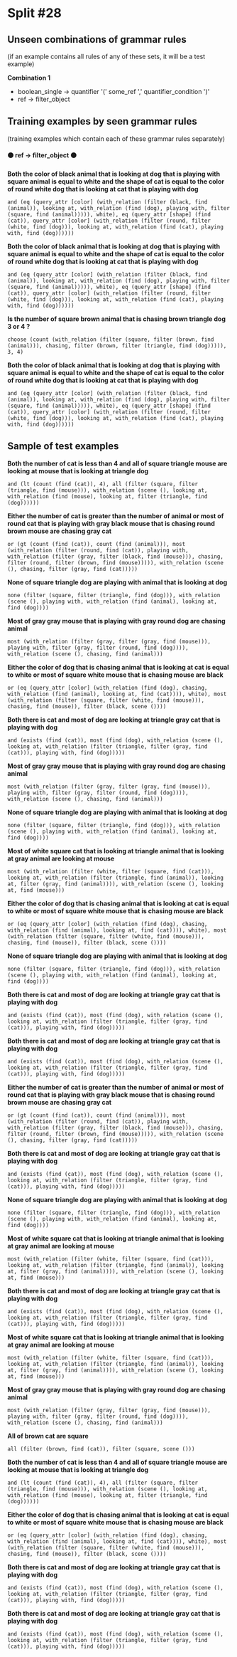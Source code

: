 # Split #28
## Unseen combinations of grammar rules
(if an example contains all rules of any of these sets, it will be a test example)

**Combination 1**
* boolean_single -> quantifier '(' some_ref ',' quantifier_condition ')'
* ref -> filter_object

## Training examples by seen grammar rules
(training examples which contain each of these grammar rules separately)
#### ⚫ ref -> filter_object ⚫
**Both the color of black animal that is looking at dog that is playing with square animal is equal to white and the shape of cat is equal to the color of round white dog that is looking at cat that is playing with dog**
 ```
and (eq (query_attr [color] (with_relation (filter (black, find (animal)), looking at, with_relation (find (dog), playing with, filter (square, find (animal))))), white), eq (query_attr [shape] (find (cat)), query_attr [color] (with_relation (filter (round, filter (white, find (dog))), looking at, with_relation (find (cat), playing with, find (dog))))))
```
**Both the color of black animal that is looking at dog that is playing with square animal is equal to white and the shape of cat is equal to the color of round white dog that is looking at cat that is playing with dog**
 ```
and (eq (query_attr [color] (with_relation (filter (black, find (animal)), looking at, with_relation (find (dog), playing with, filter (square, find (animal))))), white), eq (query_attr [shape] (find (cat)), query_attr [color] (with_relation (filter (round, filter (white, find (dog))), looking at, with_relation (find (cat), playing with, find (dog))))))
```
**Is the number of square brown animal that is chasing brown triangle dog 3 or 4 ?**
 ```
choose (count (with_relation (filter (square, filter (brown, find (animal))), chasing, filter (brown, filter (triangle, find (dog))))), 3, 4)
```
**Both the color of black animal that is looking at dog that is playing with square animal is equal to white and the shape of cat is equal to the color of round white dog that is looking at cat that is playing with dog**
 ```
and (eq (query_attr [color] (with_relation (filter (black, find (animal)), looking at, with_relation (find (dog), playing with, filter (square, find (animal))))), white), eq (query_attr [shape] (find (cat)), query_attr [color] (with_relation (filter (round, filter (white, find (dog))), looking at, with_relation (find (cat), playing with, find (dog))))))
```
## Sample of test examples
**Both the number of cat is less than 4 and all of square triangle mouse are looking at mouse that is looking at triangle dog**
 ```
and (lt (count (find (cat)), 4), all (filter (square, filter (triangle, find (mouse))), with_relation (scene (), looking at, with_relation (find (mouse), looking at, filter (triangle, find (dog))))))
```
**Either the number of cat is greater than the number of animal or most of round cat that is playing with gray black mouse that is chasing round brown mouse are chasing gray cat**
 ```
or (gt (count (find (cat)), count (find (animal))), most (with_relation (filter (round, find (cat)), playing with, with_relation (filter (gray, filter (black, find (mouse))), chasing, filter (round, filter (brown, find (mouse))))), with_relation (scene (), chasing, filter (gray, find (cat)))))
```
**None of square triangle dog are playing with animal that is looking at dog**
 ```
none (filter (square, filter (triangle, find (dog))), with_relation (scene (), playing with, with_relation (find (animal), looking at, find (dog))))
```
**Most of gray gray mouse that is playing with gray round dog are chasing animal**
 ```
most (with_relation (filter (gray, filter (gray, find (mouse))), playing with, filter (gray, filter (round, find (dog)))), with_relation (scene (), chasing, find (animal)))
```
**Either the color of dog that is chasing animal that is looking at cat is equal to white or most of square white mouse that is chasing mouse are black**
 ```
or (eq (query_attr [color] (with_relation (find (dog), chasing, with_relation (find (animal), looking at, find (cat)))), white), most (with_relation (filter (square, filter (white, find (mouse))), chasing, find (mouse)), filter (black, scene ())))
```
**Both there is cat and most of dog are looking at triangle gray cat that is playing with dog**
 ```
and (exists (find (cat)), most (find (dog), with_relation (scene (), looking at, with_relation (filter (triangle, filter (gray, find (cat))), playing with, find (dog)))))
```
**Most of gray gray mouse that is playing with gray round dog are chasing animal**
 ```
most (with_relation (filter (gray, filter (gray, find (mouse))), playing with, filter (gray, filter (round, find (dog)))), with_relation (scene (), chasing, find (animal)))
```
**None of square triangle dog are playing with animal that is looking at dog**
 ```
none (filter (square, filter (triangle, find (dog))), with_relation (scene (), playing with, with_relation (find (animal), looking at, find (dog))))
```
**Most of white square cat that is looking at triangle animal that is looking at gray animal are looking at mouse**
 ```
most (with_relation (filter (white, filter (square, find (cat))), looking at, with_relation (filter (triangle, find (animal)), looking at, filter (gray, find (animal)))), with_relation (scene (), looking at, find (mouse)))
```
**Either the color of dog that is chasing animal that is looking at cat is equal to white or most of square white mouse that is chasing mouse are black**
 ```
or (eq (query_attr [color] (with_relation (find (dog), chasing, with_relation (find (animal), looking at, find (cat)))), white), most (with_relation (filter (square, filter (white, find (mouse))), chasing, find (mouse)), filter (black, scene ())))
```
**None of square triangle dog are playing with animal that is looking at dog**
 ```
none (filter (square, filter (triangle, find (dog))), with_relation (scene (), playing with, with_relation (find (animal), looking at, find (dog))))
```
**Both there is cat and most of dog are looking at triangle gray cat that is playing with dog**
 ```
and (exists (find (cat)), most (find (dog), with_relation (scene (), looking at, with_relation (filter (triangle, filter (gray, find (cat))), playing with, find (dog)))))
```
**Both there is cat and most of dog are looking at triangle gray cat that is playing with dog**
 ```
and (exists (find (cat)), most (find (dog), with_relation (scene (), looking at, with_relation (filter (triangle, filter (gray, find (cat))), playing with, find (dog)))))
```
**Either the number of cat is greater than the number of animal or most of round cat that is playing with gray black mouse that is chasing round brown mouse are chasing gray cat**
 ```
or (gt (count (find (cat)), count (find (animal))), most (with_relation (filter (round, find (cat)), playing with, with_relation (filter (gray, filter (black, find (mouse))), chasing, filter (round, filter (brown, find (mouse))))), with_relation (scene (), chasing, filter (gray, find (cat)))))
```
**Both there is cat and most of dog are looking at triangle gray cat that is playing with dog**
 ```
and (exists (find (cat)), most (find (dog), with_relation (scene (), looking at, with_relation (filter (triangle, filter (gray, find (cat))), playing with, find (dog)))))
```
**None of square triangle dog are playing with animal that is looking at dog**
 ```
none (filter (square, filter (triangle, find (dog))), with_relation (scene (), playing with, with_relation (find (animal), looking at, find (dog))))
```
**Most of white square cat that is looking at triangle animal that is looking at gray animal are looking at mouse**
 ```
most (with_relation (filter (white, filter (square, find (cat))), looking at, with_relation (filter (triangle, find (animal)), looking at, filter (gray, find (animal)))), with_relation (scene (), looking at, find (mouse)))
```
**Both there is cat and most of dog are looking at triangle gray cat that is playing with dog**
 ```
and (exists (find (cat)), most (find (dog), with_relation (scene (), looking at, with_relation (filter (triangle, filter (gray, find (cat))), playing with, find (dog)))))
```
**Most of white square cat that is looking at triangle animal that is looking at gray animal are looking at mouse**
 ```
most (with_relation (filter (white, filter (square, find (cat))), looking at, with_relation (filter (triangle, find (animal)), looking at, filter (gray, find (animal)))), with_relation (scene (), looking at, find (mouse)))
```
**Most of gray gray mouse that is playing with gray round dog are chasing animal**
 ```
most (with_relation (filter (gray, filter (gray, find (mouse))), playing with, filter (gray, filter (round, find (dog)))), with_relation (scene (), chasing, find (animal)))
```
**All of brown cat are square**
 ```
all (filter (brown, find (cat)), filter (square, scene ()))
```
**Both the number of cat is less than 4 and all of square triangle mouse are looking at mouse that is looking at triangle dog**
 ```
and (lt (count (find (cat)), 4), all (filter (square, filter (triangle, find (mouse))), with_relation (scene (), looking at, with_relation (find (mouse), looking at, filter (triangle, find (dog))))))
```
**Either the color of dog that is chasing animal that is looking at cat is equal to white or most of square white mouse that is chasing mouse are black**
 ```
or (eq (query_attr [color] (with_relation (find (dog), chasing, with_relation (find (animal), looking at, find (cat)))), white), most (with_relation (filter (square, filter (white, find (mouse))), chasing, find (mouse)), filter (black, scene ())))
```
**Both there is cat and most of dog are looking at triangle gray cat that is playing with dog**
 ```
and (exists (find (cat)), most (find (dog), with_relation (scene (), looking at, with_relation (filter (triangle, filter (gray, find (cat))), playing with, find (dog)))))
```
**Both there is cat and most of dog are looking at triangle gray cat that is playing with dog**
 ```
and (exists (find (cat)), most (find (dog), with_relation (scene (), looking at, with_relation (filter (triangle, filter (gray, find (cat))), playing with, find (dog)))))
```